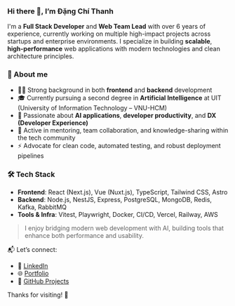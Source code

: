 ### Hi there 👋, I’m Đặng Chí Thanh

I'm a **Full Stack Developer** and **Web Team Lead** with over 6 years of experience, currently working on multiple high-impact projects across startups and enterprise environments. I specialize in building **scalable**, **high-performance** web applications with modern technologies and clean architecture principles.

### 🚀 About me
- 👨‍💻 Strong background in both **frontend** and **backend** development  
- 🎓 Currently pursuing a second degree in **Artificial Intelligence** at UIT (University of Information Technology – VNU-HCM)  
- 🧠 Passionate about **AI applications**, **developer productivity**, and **DX (Developer Experience)**  
- 🤝 Active in mentoring, team collaboration, and knowledge-sharing within the tech community  
- ⚡ Advocate for clean code, automated testing, and robust deployment pipelines  

### 🛠️ Tech Stack
- **Frontend**: React (Next.js), Vue (Nuxt.js), TypeScript, Tailwind CSS, Astro  
- **Backend**: Node.js, NestJS, Express, PostgreSQL, MongoDB, Redis, Kafka, RabbitMQ  
- **Tools & Infra**: Vitest, Playwright, Docker, CI/CD, Vercel, Railway, AWS  

> I enjoy bridging modern web development with AI, building tools that enhance both performance and usability.

📬 Let’s connect:
- 💼 [LinkedIn](https://linkedin.com/in/christhanhdang)  
- 🌐 [Portfolio](https://christhanhdang.dev)
- 📁 [GitHub Projects](https://github.com/uit-25730067-chithanh?tab=repositories)  

Thanks for visiting! 🚀
